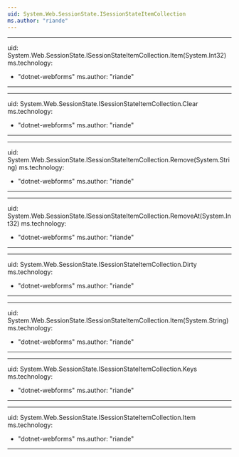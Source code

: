 ```yaml
---
uid: System.Web.SessionState.ISessionStateItemCollection
ms.author: "riande"
---
```


---
uid: System.Web.SessionState.ISessionStateItemCollection.Item(System.Int32)
ms.technology: 
  - "dotnet-webforms"
ms.author: "riande"
---

---
uid: System.Web.SessionState.ISessionStateItemCollection.Clear
ms.technology: 
  - "dotnet-webforms"
ms.author: "riande"
---

---
uid: System.Web.SessionState.ISessionStateItemCollection.Remove(System.String)
ms.technology: 
  - "dotnet-webforms"
ms.author: "riande"
---

---
uid: System.Web.SessionState.ISessionStateItemCollection.RemoveAt(System.Int32)
ms.technology: 
  - "dotnet-webforms"
ms.author: "riande"
---

---
uid: System.Web.SessionState.ISessionStateItemCollection.Dirty
ms.technology: 
  - "dotnet-webforms"
ms.author: "riande"
---

---
uid: System.Web.SessionState.ISessionStateItemCollection.Item(System.String)
ms.technology: 
  - "dotnet-webforms"
ms.author: "riande"
---

---
uid: System.Web.SessionState.ISessionStateItemCollection.Keys
ms.technology: 
  - "dotnet-webforms"
ms.author: "riande"
---

---
uid: System.Web.SessionState.ISessionStateItemCollection.Item
ms.technology: 
  - "dotnet-webforms"
ms.author: "riande"
---
